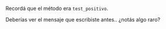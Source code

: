 Recordá que el método era `test_positivo`.

Deberías ver el mensaje que escribiste antes.. ¿notás algo raro?
